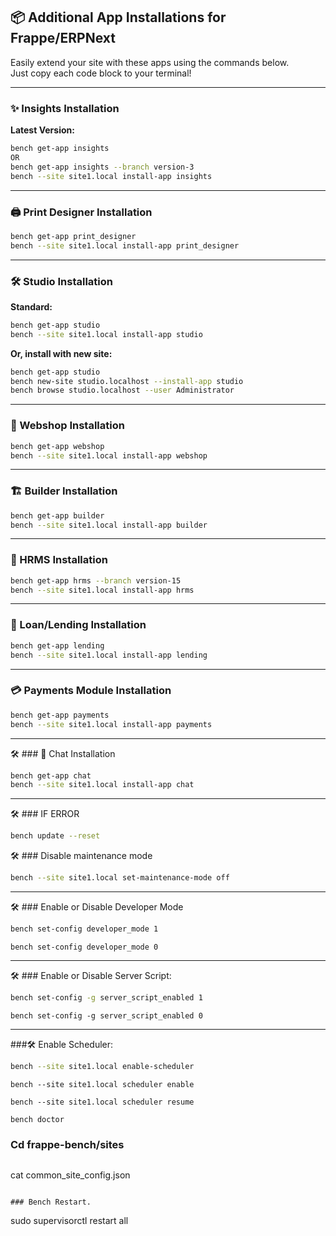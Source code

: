## 📦 Additional App Installations for Frappe/ERPNext

Easily extend your site with these apps using the commands below.  
Just copy each code block to your terminal!

---

### ✨ Insights Installation

**Latest Version:**
```bash
bench get-app insights
OR
bench get-app insights --branch version-3
bench --site site1.local install-app insights
```

---

### 🖨️ Print Designer Installation

```bash
bench get-app print_designer
bench --site site1.local install-app print_designer
```

---

### 🛠️ Studio Installation

**Standard:**
```bash
bench get-app studio
bench --site site1.local install-app studio
```

**Or, install with new site:**
```bash
bench get-app studio
bench new-site studio.localhost --install-app studio
bench browse studio.localhost --user Administrator
```

---

### 🛒 Webshop Installation

```bash
bench get-app webshop
bench --site site1.local install-app webshop
```

---

### 🏗️ Builder Installation

```bash
bench get-app builder
bench --site site1.local install-app builder
```

---

### 👥 HRMS Installation

```bash
bench get-app hrms --branch version-15
bench --site site1.local install-app hrms
```
---

### 👥 Loan/Lending Installation

```bash
bench get-app lending
bench --site site1.local install-app lending
```
---

### 💳 Payments Module Installation

```bash
bench get-app payments
bench --site site1.local install-app payments
```

---

🛠 ### 💬 Chat Installation

```bash
bench get-app chat
bench --site site1.local install-app chat
```

---
🛠 ### IF ERROR
```bash
bench update --reset
```
 
🛠 ### Disable maintenance mode
```bash
bench --site site1.local set-maintenance-mode off
```
---
🛠 ### Enable or Disable Developer Mode
```bash
bench set-config developer_mode 1
```
```
bench set-config developer_mode 0
```
---
🛠 ### Enable or Disable Server Script:
```bash
bench set-config -g server_script_enabled 1
```
```
bench set-config -g server_script_enabled 0
```

---
###🛠 Enable Scheduler:
```bash
bench --site site1.local enable-scheduler
```
```
bench --site site1.local scheduler enable
```
```
bench --site site1.local scheduler resume
```
```
bench doctor
```

### Cd frappe-bench/sites
```bash
```
cat common_site_config.json
```

### Bench Restart.
```
sudo supervisorctl restart all
```
